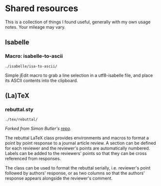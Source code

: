 # Shared resources
This is a collection of things I found useful, generally with my own usage notes. Your mileage may vary.

## Isabelle
### Macro: isabelle-to-ascii
```./isabelle/isa-to-ascii/```

Simple jEdit macro to grab a line selection in a utf8-isabelle file, and place its ASCII contents into the clipboard.

## (La)TeX
### rebuttal.sty
```./tex/rebuttal/```

*Forked from Simon Butler's [repo](https://github.com/sjbutler/rebuttal).*

The rebuttal LaTeX class provides environments and macros to format a point by point response to a journal article review. A section can be defined for each reviewer and the reviewer's points are automatically numbered. Labels can be added to the reviewers' points so that they can be cross referenced from responses.

The class can be used to format the rebuttal serially, i.e. reviewer's point followed by authors' response, or as two columns so that the authors' response appears alongside the reviewer's comment.
